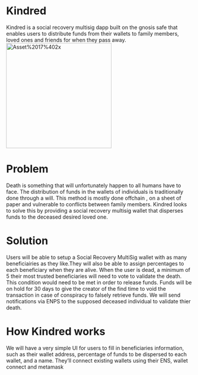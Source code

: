# Kindred
Kindred is a social recovery multisig dapp built on the gnosis safe  that enables users to distribute funds from their wallets to family members, loved ones and friends for when they pass away.
<img width="284" alt="Asset%2017%402x" src="https://user-images.githubusercontent.com/69260613/164895692-0e6e2bc4-3b15-4dcc-80fe-bd78d9f3bd5f.png">


# Problem
Death is something that will unfortunately happen to all humans have to face. The distribution of funds in the wallets of individuals is traditionally done through a will. This method is mostly done offchain , on a sheet of paper and vulnerable to conflicts between family members. Kindred looks to solve this by providing a  social recovery multisig wallet that disperses funds to the deceased desired loved one.

# Solution
Users will  be able to setup a Social Recovery MultiSig wallet with as many beneficiairies as they like.They  will also be able to assign percentages to each beneficiary when they are alive. When the  user is dead,  a minimum of 5 their most trusted beneficiaries will need to vote to validate the death. This condition would need to be met in order to release funds. Funds will be on hold for 30 days to give the creator of the find time to void the transaction in case of conspiracy to falsely retrieve funds. We will send notifications via ENPS to the supposed deceased individual to validate thier death.

# How Kindred works
We will have a very simple UI for users to fill in beneficiaries information, such as their wallet address, percentage of funds to be dispersed to each wallet, and a name. They’ll connect existing wallets using their ENS, wallet connect and metamask